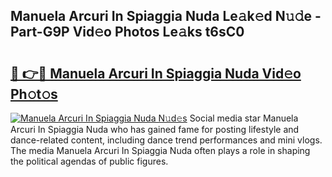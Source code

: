 ## Manuela Arcuri In Spiaggia Nuda Le𝚊k𝚎d N𝚞𝚍e - Part-G9P Vid𝚎o Photos Le𝚊ks t6sC0

# <h2><a href="http://fbb9k5b.evod.top/?m=Manuela+Arcuri+In+Spiaggia+Nuda">🔗 👉🔴 Manuela Arcuri In Spiaggia Nuda Vid𝚎o Ph𝚘t𝚘s</a></h2>

[![Manuela Arcuri In Spiaggia Nuda N𝚞d𝚎s](https://i.imgur.com/8V9OHl7.gif)](http://fbb9k5b.evod.top/?m=Manuela+Arcuri+In+Spiaggia+Nuda)
Social media star Manuela Arcuri In Spiaggia Nuda who has gained fame for posting lifestyle and dance-related content, including dance trend performances and mini vlogs. The media Manuela Arcuri In Spiaggia Nuda often plays a role in shaping the political agendas of public figures. 
